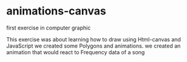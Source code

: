 # animations-canvas
first exercise in computer graphic

This exercise was about learning how to draw using Html-canvas and JavaScript
we created some Polygons and animations.
we created an animation that would react to Frequency data of a song

